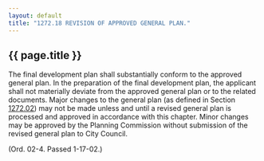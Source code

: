 ```yaml
---
layout: default 
title: "1272.18 REVISION OF APPROVED GENERAL PLAN."
---
```


{{ page.title }}
----------------

The final development plan shall substantially conform to the approved
general plan. In the preparation of the final development plan, the
applicant shall not materially deviate from the approved general plan or
to the related documents. Major changes to the general plan (as defined
in Section [1272.02](533c47b3.html)) may not be made unless and until a
revised general plan is processed and approved in accordance with this
chapter. Minor changes may be approved by the Planning Commission
without submission of the revised general plan to City Council.

(Ord. 02-4. Passed 1-17-02.)
